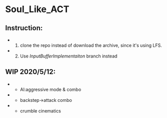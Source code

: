 # Soul_Like_ACT

## Instruction: 
* 1. clone the repo instead of download the archive, since it's using LFS.
* 2. Use _InputBufferImplementaiton_ branch instead
## WIP 2020/5/12:
* - AI:aggressive mode & combo
* - backstep->attack combo
* - crumble cinematics
